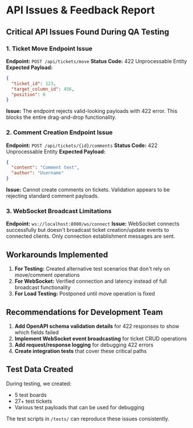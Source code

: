 # API Issues & Feedback Report

## Critical API Issues Found During QA Testing

### 1. Ticket Move Endpoint Issue
**Endpoint:** `POST /api/tickets/move`
**Status Code:** 422 Unprocessable Entity
**Expected Payload:**
```json
{
  "ticket_id": 123,
  "target_column_id": 456,
  "position": 0
}
```
**Issue:** The endpoint rejects valid-looking payloads with 422 error. This blocks the entire drag-and-drop functionality.

### 2. Comment Creation Endpoint Issue
**Endpoint:** `POST /api/tickets/{id}/comments`
**Status Code:** 422 Unprocessable Entity
**Expected Payload:**
```json
{
  "content": "Comment text",
  "author": "Username"
}
```
**Issue:** Cannot create comments on tickets. Validation appears to be rejecting standard comment payloads.

### 3. WebSocket Broadcast Limitations
**Endpoint:** `ws://localhost:8000/ws/connect`
**Issue:** WebSocket connects successfully but doesn't broadcast ticket creation/update events to connected clients. Only connection establishment messages are sent.

## Workarounds Implemented

1. **For Testing:** Created alternative test scenarios that don't rely on move/comment operations
2. **For WebSocket:** Verified connection and latency instead of full broadcast functionality
3. **For Load Testing:** Postponed until move operation is fixed

## Recommendations for Development Team

1. **Add OpenAPI schema validation details** for 422 responses to show which fields failed
2. **Implement WebSocket event broadcasting** for ticket CRUD operations
3. **Add request/response logging** for debugging 422 errors
4. **Create integration tests** that cover these critical paths

## Test Data Created

During testing, we created:
- 5 test boards
- 27+ test tickets
- Various test payloads that can be used for debugging

The test scripts in `/tests/` can reproduce these issues consistently.
